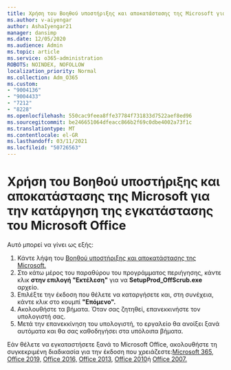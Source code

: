 ```yaml
---
title: Χρήση του Βοηθού υποστήριξης και αποκατάστασης της Microsoft για την κατάργηση της εγκατάστασης του Microsoft Office
ms.author: v-aiyengar
author: AshaIyengar21
manager: dansimp
ms.date: 12/05/2020
ms.audience: Admin
ms.topic: article
ms.service: o365-administration
ROBOTS: NOINDEX, NOFOLLOW
localization_priority: Normal
ms.collection: Adm_O365
ms.custom:
- "9004136"
- "9004433"
- "7212"
- "8228"
ms.openlocfilehash: 550cac9feea8ffe37784f731833d7522aef8ed96
ms.sourcegitcommit: be246651064dfeacc866b2f69c0dbe4002a73f1c
ms.translationtype: MT
ms.contentlocale: el-GR
ms.lasthandoff: 03/11/2021
ms.locfileid: "50726563"
---
```

# <a name="use-microsoft-support-and-recovery-assistant-to-uninstall-microsoft-office"></a>Χρήση του Βοηθού υποστήριξης και αποκατάστασης της Microsoft για την κατάργηση της εγκατάστασης του Microsoft Office

Αυτό μπορεί να γίνει ως εξής:

1. Κάντε λήψη του [Βοηθού υποστήριξης και αποκατάστασης της Microsoft.](https://go.microsoft.com/fwlink/?linkid=2139122)
1. Στο κάτω μέρος του παραθύρου του προγράμματος περιήγησης, κάντε κλικ **στην επιλογή "Εκτέλεση"** για να **SetupProd_OffScrub.exe** αρχείο.
1. Επιλέξτε την έκδοση που θέλετε να καταργήσετε και, στη συνέχεια, κάντε κλικ στο κουμπί **"Επόμενο".**
1. Ακολουθήστε τα βήματα. Όταν σας ζητηθεί, επανεκκινήστε τον υπολογιστή σας.
1. Μετά την επανεκκίνηση του υπολογιστή, το εργαλείο θα ανοίξει ξανά αυτόματα και θα σας καθοδηγήσει στα υπόλοιπα βήματα.

Εάν θέλετε να εγκαταστήσετε ξανά το Microsoft Office, ακολουθήστε τη συγκεκριμένη διαδικασία για την έκδοση που χρειάζεστε:[Microsoft 365,](https://go.microsoft.com/fwlink/?linkid=2138843) [Office 2019,](https://go.microsoft.com/fwlink/?linkid=2138843) [Office 2016,](https://go.microsoft.com/fwlink/?linkid=2138919) [Office 2013,](https://go.microsoft.com/fwlink/?linkid=2138919) [Office 2010](https://go.microsoft.com/fwlink/?linkid=2139237)ή [Office 2007.](https://go.microsoft.com/fwlink/?linkid=2138644)